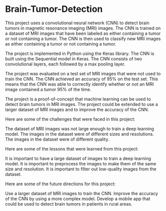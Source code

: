 # Brain-Tumor-Detection


This project uses a convolutional neural network (CNN) to detect brain tumors in magnetic resonance imaging (MRI) images. The CNN is trained on a dataset of MRI images that have been labeled as either containing a tumor or not containing a tumor. The CNN is then used to classify new MRI images as either containing a tumor or not containing a tumor.

The project is implemented in Python using the Keras library. The CNN is built using the Sequential model in Keras. The CNN consists of two convolutional layers, each followed by a max pooling layer.

The project was evaluated on a test set of MRI images that were not used to train the CNN. The CNN achieved an accuracy of 95% on the test set. This means that the CNN was able to correctly identify whether or not an MRI image contained a tumor 95% of the time.

The project is a proof-of-concept that machine learning can be used to detect brain tumors in MRI images. The project could be extended to use a larger dataset of MRI images and to improve the accuracy of the CNN.



Here are some of the challenges that were faced in this project:

The dataset of MRI images was not large enough to train a deep learning model.
The images in the dataset were of different sizes and resolutions.
The images in the dataset were of different quality.


Here are some of the lessons that were learned from this project:

It is important to have a large dataset of images to train a deep learning model.
It is important to preprocess the images to make them of the same size and resolution.
It is important to filter out low-quality images from the dataset.


Here are some of the future directions for this project:

Use a larger dataset of MRI images to train the CNN.
Improve the accuracy of the CNN by using a more complex model.
Develop a mobile app that could be used to detect brain tumors in patients in rural areas.
